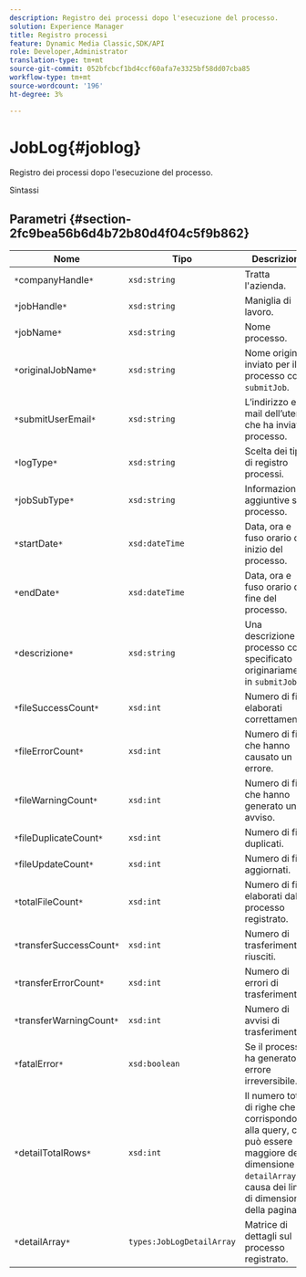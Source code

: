 ```yaml
---
description: Registro dei processi dopo l'esecuzione del processo.
solution: Experience Manager
title: Registro processi
feature: Dynamic Media Classic,SDK/API
role: Developer,Administrator
translation-type: tm+mt
source-git-commit: 052bfcbcf1bd4ccf60afa7e3325bf58dd07cba85
workflow-type: tm+mt
source-wordcount: '196'
ht-degree: 3%

---
```



# JobLog{#joblog}

Registro dei processi dopo l&#39;esecuzione del processo.

Sintassi

## Parametri {#section-2fc9bea56b6d4b72b80d4f04c5f9b862}

| Nome | Tipo | Descrizione |
|---|---|---|
| `*`companyHandle`*` | `xsd:string` | Tratta l&#39;azienda. |
| `*`jobHandle`*` | `xsd:string` | Maniglia di lavoro. |
| `*`jobName`*` | `xsd:string` | Nome processo. |
| `*`originalJobName`*` | `xsd:string` | Nome originale inviato per il processo con `submitJob`. |
| `*`submitUserEmail`*` | `xsd:string` | L’indirizzo e-mail dell’utente che ha inviato il processo. |
| `*`logType`*` | `xsd:string` | Scelta dei tipi di registro processi. |
| `*`jobSubType`*` | `xsd:string` | Informazioni aggiuntive sul processo. |
| `*`startDate`*` | `xsd:dateTime` | Data, ora e fuso orario di inizio del processo. |
| `*`endDate`*` | `xsd:dateTime` | Data, ora e fuso orario di fine del processo. |
| `*`descrizione`*` | `xsd:string` | Una descrizione del processo come specificato originariamente in `submitJob`. |
| `*`fileSuccessCount`*` | `xsd:int` | Numero di file elaborati correttamente. |
| `*`fileErrorCount`*` | `xsd:int` | Numero di file che hanno causato un errore. |
| `*`fileWarningCount`*` | `xsd:int` | Numero di file che hanno generato un avviso. |
| `*`fileDuplicateCount`*` | `xsd:int` | Numero di file duplicati. |
| `*`fileUpdateCount`*` | `xsd:int` | Numero di file aggiornati. |
| `*`totalFileCount`*` | `xsd:int` | Numero di file elaborati dal processo registrato. |
| `*`transferSuccessCount`*` | `xsd:int` | Numero di trasferimenti riusciti. |
| `*`transferErrorCount`*` | `xsd:int` | Numero di errori di trasferimento. |
| `*`transferWarningCount`*` | `xsd:int` | Numero di avvisi di trasferimento. |
| `*`fatalError`*` | `xsd:boolean` | Se il processo ha generato un errore irreversibile. |
| `*`detailTotalRows`*` | `xsd:int` | Il numero totale di righe che corrispondono alla query, che può essere maggiore della dimensione di `detailArray` a causa dei limiti di dimensione della pagina. |
| `*`detailArray`*` | `types:JobLogDetailArray` | Matrice di dettagli sul processo registrato. |

